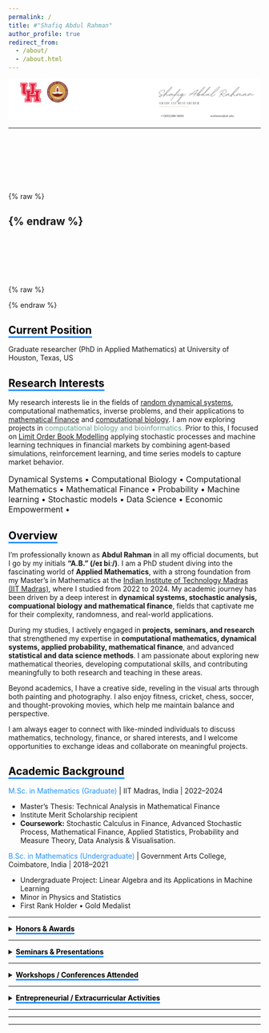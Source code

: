 ```yaml
---
permalink: /
title: #"Shafiq Abdul Rahman"
author_profile: true
redirect_from: 
  - /about/
  - /about.html
---
```

![Image Alt Text](/images/6.jpg)
<!-- Comment this line -->

---
<br><br>

<div id="typewriter-container" style="margin-top:40px;">
  <div id="typewriter" style="font-size:1.5em; font-weight:500; color: cyan;"></div>
</div>

<style>
#typewriter::after {
  content: '|';
  animation: blink 0.7s infinite;
}
@keyframes blink {
  0%, 50% { opacity: 1; }
  51%, 100% { opacity: 0; }
}
</style>

{% raw %}
<script>
document.addEventListener("DOMContentLoaded", function() {
  const text = "Hi, Welcome to my website! Thanks for stopping by — you can scroll down to see more 😄";
  const el = document.getElementById("typewriter");
  let i = 0;

  function type() {
    if (i < text.length) {
      el.textContent += text.charAt(i);
      i++;
      setTimeout(type, 100);
    }
  }

  const container = document.getElementById("typewriter-container");
  container.style.opacity = 0;
  container.style.transition = "opacity 1.5s ease-in";

  setTimeout(() => {
    container.style.opacity = 1;
    type();
  }, 500);
});
</script>
{% endraw %}
---

<br><br>

<div id="typewriter-container" style="margin-top:30px; ">
  <div id="typewriter" style="font-size:1.1em; color: cyan; font-weight:500;"></div>
</div>

<style>
#typewriter::after {
  content: '|';
  color: #1E90FF;
  animation: blink 0.7s infinite;
}
@keyframes blink {
  0%, 50% { opacity: 1; }
  51%, 100% { opacity: 0; }
}
</style>

{% raw %}
<script>
document.addEventListener("DOMContentLoaded", function() {
  const text = "Hi, Welcome to my website! Thanks for stopping by — you can scroll down to see more 😄";
  const el = document.getElementById("typewriter");
  let i = 0;

  function type() {
    if (i < text.length) {
      el.textContent += text.charAt(i);
      i++;
      setTimeout(type, 70); // typing speed
    } else {
      // stop the blinking cursor after typing finishes
      el.style.setProperty("--blink", "none");
      const styleEl = document.createElement("style");
      styleEl.innerHTML = "#typewriter::after { animation: none; }";
      document.head.appendChild(styleEl);
    }
  }

  type();
});
</script>
{% endraw %}




## <span style="border-bottom: 3px solid #1E90FF; color: black; font-weight: bold;">Current Position</span>
Graduate researcher (PhD in Applied Mathematics) at University of Houston, Texas, US

          

## <span style="border-bottom: 3px solid #1E90FF; color: black; font-weight: bold;">Research Interests</span>
My research interests lie in the fields of [random dynamical systems](https://en.wikipedia.org/wiki/Random_dynamical_system), computational mathematics, inverse problems, and their applications to [mathematical finance](https://en.wikipedia.org/wiki/Mathematical_finance) and [computational biology](https://en.wikipedia.org/wiki/Computational_biology). I am now exploring projects in <span style="color: #5ea08cff ;">computational biology and bioinformatics.</span>  Prior to this, I focused on [Limit Order Book Modelling](https://www.5minutefinance.org/concepts/the-limit-order-book) applying stochastic processes and machine learning techniques in financial markets by combining agent‑based simulations, reinforcement learning, and time series models to capture market behavior.

<p style="font-size:16px;"> Dynamical Systems • Computational Biology • Computational Mathematics • Mathematical Finance • Probability • Machine learning • Stochastic models • Data Science  • Economic Empowerment •</p>


## <span style="border-bottom: 3px solid #1E90FF; color: black; font-weight: bold;">Overview</span>
I’m professionally known as **Abdul Rahman** in all my official documents, but I go by my initials **“A.B.” (/eɪ biː/)**. I am a PhD student diving into the fascinating world of **Applied Mathematics**, with a strong foundation from my Master’s in Mathematics at the [Indian Institute of Technology Madras (IIT Madras)](https://en.wikipedia.org/wiki/IIT_Madras), where I studied from 2022 to 2024. My academic journey has been driven by a deep interest in **dynamical systems, stochastic analysis, compuational biology and mathematical finance**, fields that captivate me for their complexity, randomness, and real-world applications.  

During my studies, I actively engaged in **projects, seminars, and research** that strengthened my expertise in **computational mathematics, dynamical systems, applied probability, mathematical finance**, and advanced **statistical and data science methods**. I am passionate about exploring new mathematical theories, developing computational skills, and contributing meaningfully to both research and teaching in these areas.  

Beyond academics, I have a creative side, reveling in the visual arts through both painting and photography. I also enjoy fitness, cricket, chess, soccer, and thought-provoking movies, which help me maintain balance and perspective.  

I am always eager to connect with like-minded individuals to discuss mathematics, technology, finance, or shared interests, and I welcome opportunities to exchange ideas and collaborate on meaningful projects.


## <span style="border-bottom: 3px solid #1E90FF; color: black; font-weight: bold;">Academic Background</span>
<span style="color: #1E90FF;">M.Sc. in Mathematics (Graduate)</span> | IIT Madras, India | 2022–2024  
- Master’s Thesis: Technical Analysis in Mathematical Finance  
- Institute Merit Scholarship recipient  
- **Coursework:** Stochastic Calculus in Finance, Advanced Stochastic Process, Mathematical Finance, Applied Statistics, Probability and Measure Theory, Data Analysis & Visualisation. 


<span style="color: #1E90FF;">B.Sc. in Mathematics (Undergraduate)</span> | Government Arts College, Coimbatore, India | 2018–2021  
- Undergraduate Project: Linear Algebra and its Applications in Machine Learning  <br>
- Minor in Physics and Statistics  
- First Rank Holder • Gold Medalist  


<!-- <details>
  <summary><span style="border-bottom: 3px solid #1E90FF; color: black; font-weight: bold;">Academic Background</summary>
  <span style="border-bottom: 3px solid #1E90FF; color: black; font-weight: bold;">M.Sc. in Mathematics (Graduate)</span> | IIT Madras, India | 2022–2024

- Master’s Thesis: Technical Analysis in Mathematical Finance <br>
- Institute Merit Scholarship recipient <br>
- Coursework: Stochastic Calculus in Finance, Advanced Stochastic Process, Mathematical Finance, Applied Statistics, Probability and Measure Theory, Data Analysis & Visualisation <br>



<span style="border-bottom: 3px solid #1E90FF; color: black; font-weight: bold;">B.Sc. in Mathematics (Undergraduate)</span> | Government Arts College, Coimbatore, India | 2018–2021

- Undergraduate Project: Linear Algebra and its Applications in Machine Learning <br>
- Minor in Physics and Statistics <br>
- First Rank Holder • Gold Medalist <br>

</details> -->

---

<details>
   <summary><span style="border-bottom: 3px solid #1E90FF; color: black; font-weight: bold;">Honors & Awards</span></summary>

  <ul>
    <li><b>2025:</b> Qualified CSIR NET, JRF — Eligible to be Assistant Professor in India</li>
    <li><b>2024:</b> Qualified National level Graduate Aptitude Test in Engineering (GATE)</li>
    <li><b>2022:</b> All India Rank – 196 in IIT-JAM (among 12,716 Math aspirants)</li>
    <li><b>2021:</b> Rank 1, Topper in Department of Mathematics, Government Arts College, Coimbatore</li>
    <li><b>2018:</b> District Runner, Mathematics Model Exam, CSI College of Engineering, Nilgiris, India</li>
    <li><b>2018:</b> Rank 1, Young Ramanujam of School Awardee, Dhanish Ahmed Institute of Engineering, Coimbatore</li>
    <li><b>2016:</b> Topper, Nilgiri District Achiever, Tamil Nadu School Associations</li>
    <li><b>2016:</b> Topper, Kaitlyn Jeyaraj & Bryan Wood Cash Award for Centum in Mathematics</li>
  </ul>
</details>

---
<details>
   <summary><span style="border-bottom: 3px solid #1E90FF; color: black; font-weight: bold;">Seminars & Presentations</span></summary>

  <ul>
    <li><b>June 2024:</b> Contributory lectures on "Gaussian Functions, Errors and Stirling’s Approximations" — Summer Workshop on Pure Mathematics</li>
    <li><b>April 2024:</b> Presented "Ito's Rule" proof under Prof. Neelesh Upadhye, IIT Madras — Mathematical Finance</li>
    <li><b>Feb 2024:</b> Proof of "Approximation of a class of functions by simple function using convolution and measure theory" under Prof. Barun Sarkar, IIT Madras — Advanced Stochastic Process</li>
    <li><b>Feb 2024:</b> Seminar on "Ito's Integration" for research scholars under Prof. Barun Sarkar, IIT Madras</li>
    <li><b>May 2023:</b> Seminar on "GCD over Euclidean Domains" — Mathematics Training and Talent Search Programme, IIT Madras</li>
    <li><b>May 2022:</b> Co-led discussion on "Significance of Eigenvalues and Eigenvectors" with Dr. Saranya, Government Arts College, Coimbatore</li>
  </ul>
</details>


---

<details>
  <summary><span style="border-bottom: 3px solid #1E90FF; color: black; font-weight: bold;">Workshops / Conferences Attended</span></summary>

  <ul>
    <li><b>2024:</b> Mini Course on Markov Chains by Prof. Manjunath Krishnapur, IISc Bangalore</li>
    <li><b>2024:</b> 5-day International FDP on Financial Mathematics, SPDE Theory, Mathematical Modeling — VIT AP University</li>
    <li><b>2024:</b> International Conference on Stochastic Calculus & Applications to Finance — Kings College London & IIT Madras</li>
    <li><b>2024:</b> Workshop on Valuation of Equity Options using Black-Scholes Model — IIQF</li>
    <li><b>2024:</b> Python in Finance & Open Range Breakout Strategy Workshop — StockGro at IIT Madras</li>
    <li><b>2024:</b> Statistical Modeling & Quant Challenge — Millennium Investment Management, IIT Madras</li>
    <li><b>2024:</b> Advanced Training School on PDEs & MATLAB — K. J. Somaiya College, Mumbai</li>
    <li><b>2023:</b> One-month Summer School integrating Linear Algebra, Probability, Markov Chains, Differential Equations — IIT Madras</li>
    <li><b>2023:</b> MTTS Programme — Linear Algebra, Complex Analysis, Topology, Module & Ring Theory, IIT Madras</li>
    <li><b>2023:</b> Mathematics In-house Symposium — IIT Madras</li>
    <li><b>2022:</b> National Conference on Computational Mathematics — NIT Puducherry</li>
    <li><b>2022:</b> Workshop on Nonlinear Phenomena in Mathematical Biology (Hybrid) — IIITM Gwalior</li>
    <li><b>2021:</b> NPTEL Modern Algebra Course — Madurai Kamaraj University</li>
    <li><b>2021:</b> KLA Workshop on AI & HPC in Semiconductor Manufacturing — IIT Madras</li>
    <li><b>2020:</b> Initiation into Linear Algebra — International Workshop, MAR Thoma College</li>
    <li><b>2020:</b> Vedic Mathematics & Foundations — Government Arts College, Coimbatore</li>
  </ul>
</details>

---


<details>
  <summary><span style="border-bottom: 3px solid #1E90FF; color: black; font-weight: bold;">Entrepreneurial / Extracurricular Activities</span></summary>

  <ul>
    <li><b>Founder</b> Theory & Thought, Guided thinking and mentorship in Mathematics and Statistics for Graduate Minds.(Jun 2025- Present)</li>
    <li><b>Organizer & Initiator:</b> Weekly Student Seminar Series, Mathematics Department, IIT Madras (Nov 2023 – May 2024)</li>
    <li><b>Student Chief Coordinator:</b> MTTS Programme, IIT Madras (May 2023) — Facilitated 150+ students</li>
    <li><b>Super Coordinator:</b> FORAYS 23, IIT Madras (Feb 2023) — Annual Math Fest</li>
    <li><b>Founder:</b> SMART CART OFFICIAL — Online art & craft studio (Jan 2019 – Jun 2025)
      <ul>
        <li>Freelance services: Portraits, Doodles, Logo Designing, Calligraphy</li>
        <li>Won 2nd prize, Heritage Centre IIT Madras Doodle Competition</li>
      </ul>
    </li>
    <li><b>Photographer:</b> EYES OF ABDUL — Photography & Videography Portfolio 
      <ul>
        <li>Tools: Adobe, Snapseed</li>
        <li>Galaxy Masterclass attendee, 2021 — Instructor: Mr. Auditya Venkatesh, Travel Photographer</li>
      </ul>
    </li>
  </ul>
</details>

---

<!-- 
<div style="margin-bottom:0; padding-bottom:0;">
  <video autoplay loop muted playsinline style="max-width:100%; height:auto; border-radius:12px;margin-bottom:0;">
    <source src="{{ '/images/f.mp4' | relative_url }}" type="video/mp4">
  </video>
</div> -->


---
---
<!-- ## Get in touch
- Email: [arahmans@uh.edu](arahmans@uh.edu)
- LinkedIn: [Abdul Rahman](https://www.linkedin.com/in/abdul-rahman-s/) -->

<!-- ## <span style="border-bottom: 3px solid #1E90FF; color: black;">Causes</span>
<p style="font-size:16px;"> Computational Mathematics• Dynamical Systems • Finance • Probability • Statistics • Machine learning • Stochastic models •  Data Science • Applied Mathematics  • Arts and Culture • Economic Empowerment</p> -->
<!-- 
<div style="border: 1px solid black; padding: 10px; margin: 10px; display: inline-block; float: right;">
  <a href="https://www.linkedin.com/in/abdul-rahman-s/">LinkedIn</a>
</div> -->


